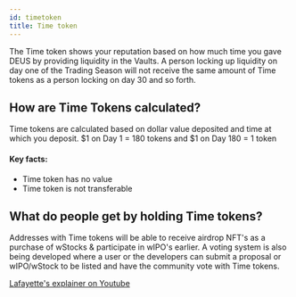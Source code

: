 ```yaml
---
id: timetoken
title: Time token
---
```


The Time token shows your reputation based on how much time you gave DEUS by providing liquidity in the Vaults. A person locking up liquidity on day one of the Trading Season will not receive the same amount of Time tokens as a person locking on day 30 and so forth.

## How are Time Tokens calculated?

Time tokens are calculated based on dollar value deposited and time at which you deposit. $1 on Day 1 = 180 tokens and $1 on Day 180 = 1 token

#### Key facts:

- Time token has no value 
- Time token is not transferable


## What do people get by holding Time tokens?

Addresses with Time tokens will be able to receive airdrop NFT's as a purchase of wStocks & participate in wIPO's earlier. A voting system is also being developed where a user or the developers can submit a proposal or wIPO/wStock to be listed and have the community vote with Time tokens.


[Lafayette's explainer on Youtube](https://www.youtube.com/watch?v=Xdxj8opzQgw)

